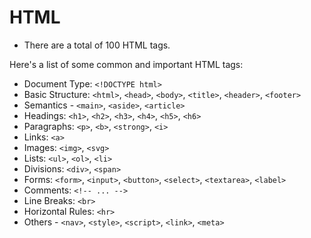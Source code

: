 # HTML

- There are a total of 100 HTML tags.

Here's a list of some common and important HTML tags:

- Document Type: `<!DOCTYPE html>`
- Basic Structure: `<html>`, `<head>`, `<body>`, `<title>`, `<header>`, `<footer>`
- Semantics - `<main>`, `<aside>`, `<article>`
- Headings: `<h1>`, `<h2>`, `<h3>`, `<h4>`, `<h5>`, `<h6>`
- Paragraphs: `<p>`, `<b>`, `<strong>`, `<i>`
- Links: `<a>`
- Images: `<img>`, `<svg>`
- Lists: `<ul>`, `<ol>`, `<li>`
- Divisions: `<div>`, `<span>`
- Forms: `<form>`, `<input>`, `<button>`, `<select>`, `<textarea>`, `<label>`
- Comments: `<!-- ... -->`
- Line Breaks: `<br>`
- Horizontal Rules: `<hr>`
- Others - `<nav>`, `<style>`, `<script>`, `<link>`, `<meta>`
